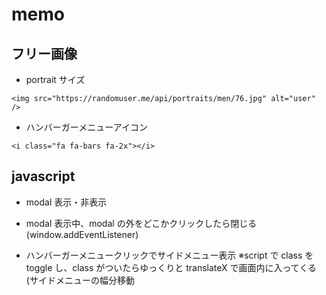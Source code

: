 # memo

## フリー画像

- portrait サイズ

```
<img src="https://randomuser.me/api/portraits/men/76.jpg" alt="user" />
```

- ハンバーガーメニューアイコン

```
<i class="fa fa-bars fa-2x"></i>
```

## javascript

- modal 表示・非表示
- modal 表示中、modal の外をどこかクリックしたら閉じる(window.addEventListener)

- ハンバーガーメニュークリックでサイドメニュー表示
  ※script で class を toggle し、class がついたらゆっくりと translateX で画面内に入ってくる(サイドメニューの幅分移動<br>
